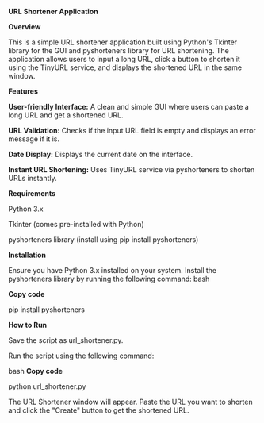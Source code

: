 **URL Shortener Application**

**Overview**

This is a simple URL shortener application built using Python's Tkinter library for the GUI and pyshorteners library for URL shortening. The application allows users to input a long URL, click a button to shorten it using the TinyURL service, and displays the shortened URL in the same window.

**Features**

**User-friendly Interface:** A clean and simple GUI where users can paste a long URL and get a shortened URL.


**URL Validation:** Checks if the input URL field is empty and displays an error message if it is.


**Date Display:** Displays the current date on the interface.


**Instant URL Shortening:** Uses TinyURL service via pyshorteners to shorten URLs instantly.


**Requirements**

Python 3.x


Tkinter (comes pre-installed with Python)


pyshorteners library (install using pip install pyshorteners)


**Installation**

Ensure you have Python 3.x installed on your system.
Install the pyshorteners library by running the following command:
bash

**Copy code**

pip install pyshorteners


**How to Run**

Save the script as url_shortener.py.

Run the script using the following command:


bash
**Copy code**

python url_shortener.py

The URL Shortener window will appear. Paste the URL you want to shorten and click the "Create" button to get the shortened URL.
